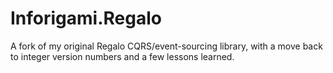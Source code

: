 # Inforigami.Regalo
A fork of my original Regalo CQRS/event-sourcing library, with a move back to integer version numbers and a few lessons learned.
